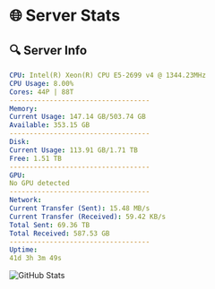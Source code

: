 # 🌐 Server Stats
## 🔍 Server Info
```yaml
CPU: Intel(R) Xeon(R) CPU E5-2699 v4 @ 1344.23MHz
CPU Usage: 8.00%
Cores: 44P | 88T
-----------------------------------
Memory:
Current Usage: 147.14 GB/503.74 GB
Available: 353.15 GB
-----------------------------------
Disk:
Current Usage: 113.91 GB/1.71 TB
Free: 1.51 TB
-----------------------------------
GPU:
No GPU detected
-----------------------------------
Network:
Current Transfer (Sent): 15.48 MB/s
Current Transfer (Received): 59.42 KB/s
Total Sent: 69.36 TB
Total Received: 587.53 GB
-----------------------------------
Uptime:
41d 3h 3m 49s
```
![GitHub Stats](https://img.shields.io/badge/Updated-2025-04-18_00:26:38-blue)